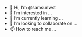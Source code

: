- 👋 Hi, I’m @samsunwst
- 👀 I’m interested in ...
- 🌱 I’m currently learning ...
- 💞️ I’m looking to collaborate on ...
- 📫 How to reach me ...

<!---
samsunwst/samsunwst is a ✨ special ✨ repository because its `README.md` (this file) appears on your GitHub profile.
You can click the Preview link to take a look at your changes.
--->
